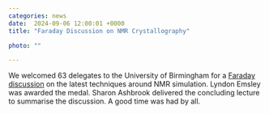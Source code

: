 ```yaml
---                                                                                                                                                                                      
categories: news                                                                                                                                                                 
date:  2024-09-06 12:00:01 +0000                                                                                                                                                         
title: "Faraday Discussion on NMR Crystallography"

photo: ""

---            
```


We welcomed 63 delegates to the University of Birmingham for a <a href="https://www.rsc.org/events/detail/76512/nmr-crystallography-faraday-discussion">Faraday discussion</a> on the latest techniques around NMR simulation. Lyndon Emsley was awarded the medal. Sharon Ashbrook delivered the concluding lecture to summarise the discussion. A good time was had by all.